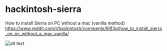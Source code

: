 # hackintosh-sierra
How to install Sierra on PC without a mac (vanilla method)
https://www.reddit.com/r/hackintosh/comments/6llf3g/how_to_install_sierra_on_pc_without_a_mac_vanilla/

![alt text](http://sm.pcmag.com/t/pcmag_in/blogroll/m/macos-sier/macos-sierra_e7s4.640.jpg)

